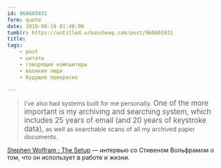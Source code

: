 ```yaml
---
id: 968605931
form: quote
date: 2010-08-18 01:48:00
tumblr: https://untitled.urbansheep.com/post/968605931
title:
tags:
    - post
    - цитаты
    - говорящие компьютеры
    - великие люди
    - будущее прекрасно

---
```


<blockquote>
I&rsquo;ve also had systems built for&nbsp;me personally. <big>One&nbsp;of the&nbsp;more important is&nbsp;my archiving and searching system, which includes 25&nbsp;years of email (and 20&nbsp;years of&nbsp;keystroke data),</big> as&nbsp;well as&nbsp;searchable scans of&nbsp;all my&nbsp;archived paper documents.
</blockquote>

<a href="http://stephen.wolfram.usesthis.com/">Stephen Wolfram : The Setup</a> — интервью со Стивеном Вольфрамом о том, что он использует в работе и жизни.
